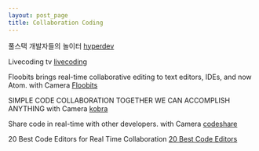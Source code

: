 ```yaml
---
layout: post_page
title: Collaboration Coding
---
```


풀스택 개발자들의 놀이터
[hyperdev](https://hyperdev.com)

Livecoding tv
[livecoding](https://www.livecoding.tv)

Floobits brings real-time collaborative editing to text editors, IDEs, and now Atom. with Camera
[Floobits](https://floobits.com)

SIMPLE CODE COLLABORATION TOGETHER WE CAN ACCOMPLISH ANYTHING with Camera
[kobra](https://kobra.io)

Share code in real-time with other developers. with Camera
[codeshare](https://codeshare.io)

20 Best Code Editors for Real Time Collaboration
[20 Best Code Editors](https://iprodev.com/20-best-code-editors-for-real-time-collaboration)
